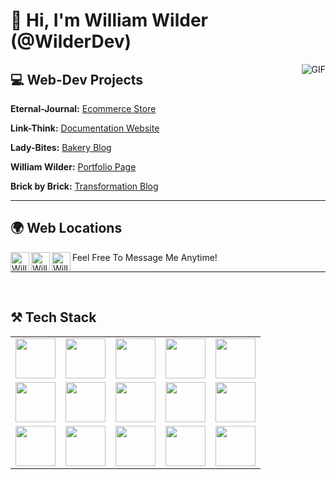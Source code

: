 # 👋 Hi, I'm William Wilder (@WilderDev)

<img align="right" alt="GIF" src="https://i.pinimg.com/originals/e4/26/70/e426702edf874b181aced1e2fa5c6cde.gif" />


## 💻 Web-Dev Projects

**Eternal-Journal:** [Ecommerce Store](https://github.com/WilderDev/eternal-journal-ecommerce-PWA)

**Link-Think:** [Documentation Website](https://github.com/WilderDev/Link-Think)

**Lady-Bites:** [Bakery Blog](https://github.com/WilderDev/Lady-Bites_Blog)

**William Wilder:** [Portfolio Page](https://github.com/WilderDev/Personal-Portfolio)

**Brick by Brick:** [Transformation Blog](https://github.com/WilderDev/Brick_by_Brick---Blog)

---

## 🌍 Web Locations 
[<img align="left" alt="William Wilder Github Link" width="30px" src="https://cdn.jsdelivr.net/npm/simple-icons@3.13.0/icons/github.svg" />](https://www.willwilder.com)
[<img align="left" alt="William Wilder LinkedIn Link" width="30px" src="https://cdn.jsdelivr.net/npm/simple-icons@v3/icons/linkedin.svg" />](https://www.linkedin.com/in/william-wilder-4ab634206/)
[<img align="left" alt="William Wilder Email Link" width="30px" src="https://cdn.jsdelivr.net/npm/simple-icons@3.13.0/icons/minutemailer.svg" />](mailto:WilliamJohnWilder@outlook.com)

Feel Free To Message Me Anytime!

-----

<br>

## ⚒ Tech Stack

<table>
  <tbody>
    <tr valign="center">
      <td width="20%" align="center">
        <img height="64px" src="https://cdn.svgporn.com/logos/gatsby.svg">
      </td>
      <td width="20%" align="center">
        <img height="64px" src="https://cdn.svgporn.com/logos/html-5.svg">
      </td>
      <td width="20%" align="center">
        <img height="64px" src="https://cdn.svgporn.com/logos/css-3.svg">
      </td>
            <td width="20%" align="center">
        <img height="64px" src="https://cdn.svgporn.com/logos/javascript.svg">
      </td>
      <td width="20%" align="center">
        <img height="64px" src="https://cdn.svgporn.com/logos/sass.svg">
      </td>
    </tr>
    <tr valign="center">
      <td width="20%" align="center">
        <img height="64px" src="https://cdn.svgporn.com/logos/react.svg">
      </td>
      <td width="20%" align="center">
        <img height="64px" src="https://cdn.svgporn.com/logos/nextjs.svg">
      </td>
      <td width="20%" align="center">
        <img height="64px" src="https://cdn.svgporn.com/logos/git-icon.svg">
      </td>
      <td width="20%" align="center">
        <img height="64px" src="https://cdn.svgporn.com/logos/visual-studio-code.svg">
      </td>
      <td width="20%" align="center">
        <img height="64px" src="https://cdn.svgporn.com/logos/mongodb.svg">
      </td>
    </tr>
    <tr valign="center">
      <td width="20%" align="center">
        <img height="64px" src="https://cdn.svgporn.com/logos/nodejs.svg">
      </td>
      <td width="20%" align="center">
        <img height="64px" src="https://cdn.svgporn.com/logos/graphql.svg">
      </td>
      <td width="20%" align="center">
        <img height="64px" src="https://cdn.svgporn.com/logos/typescript.svg">
      </td>
      <td width="20%" align="center">
        <img height="64px" src="https://cdn.svgporn.com/logos/strapi.svg">
      </td>
      <td width="20%" align="center">
        <img height="64px" src="https://cdn.svgporn.com/logos/netlify.svg">
      </td>
    </tr>
  </tbody>
</table>


<!--- ### Check out My Blog Posts
https://github.com/Souravdey777/Github-Cards-External-Blogs --->

